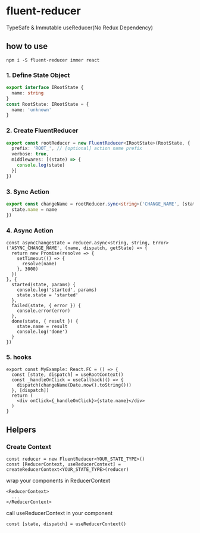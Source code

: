# fluent-reducer

TypeSafe & Immutable useReducer(No Redux Dependency)

## how to use

```
npm i -S fluent-reducer immer react
```

### 1. Define State Object
```./example/src/reducers/RootReducers.ts
export interface IRootState {
  name: string
}
const RootState: IRootState = {
  name: 'unknown'
}
```

### 2. Create FluentReducer
```./example/src/reducers/RootReducers.ts
export const rootReducer = new FluentReducer<IRootState>(RootState, {
  prefix: 'ROOT_', // [optional] action name prefix
  verbose: true,
  middlewares: [(state) => {
    console.log(state)
  }]
})
```

### 3. Sync Action
```./example/src/reducers/RootReducers.ts
export const changeName = rootReducer.sync<string>('CHANGE_NAME', (state, name) => {
  state.name = name
})
```

### 4. Async Action
```
const asyncChangeState = reducer.async<string, string, Error>('ASYNC_CHANGE_NAME', (name, dispatch, getState) => {
  return new Promise(resolve => {
    setTimeout(() => {
      resolve(name)
    }, 3000)
  })
}, {
  started(state, params) {
    console.log('started', params)
    state.state = 'started'
  },
  failed(state, { error }) {
    console.error(error)
  },
  done(state, { result }) {
    state.name = result
    console.log('done')
  }
})
```

### 5. hooks

```./example/src/MyExample.tsx
export const MyExample: React.FC = () => {
  const [state, dispatch] = useRootContext()
  const _handleOnClick = useCallback(() => {
    dispatch(changeName(Date.now().toString()))
  }, [dispatch])
  return (
    <div onClick={_handleOnClick}>{state.name}</div>
  )
}
```

## Helpers

### Create Context

```
const reducer = new FluentReducer<YOUR_STATE_TYPE>()
const [ReducerContext, useReducerContext] = createReducerContext<YOUR_STATE_TYPE>(reducer)
```

wrap your components in ReducerContext
```
<ReducerContext>
  ...
</ReducerContext>
```

call useReducerContext in your component
```
const [state, dispatch] = useReducerContext()
```
